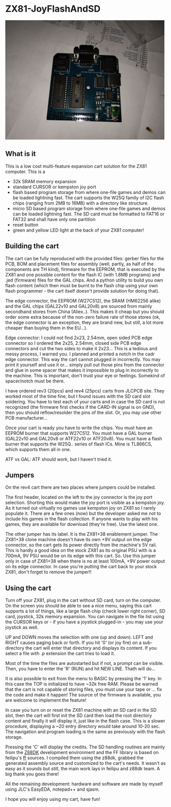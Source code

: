 # ZX81-JoyFlashAndSD
<img src="pic/IMG_20240310_151843.jpg" width="500">

## What is it
This is a low cost multi-feature expansion cart solution for the ZX81 computer. This is a 
- 32k SRAM memory expansion
- standard CURSOR or kempston joy port
- flash based program storage from where one-file games and demos can be loaded lightning fast. The cart supports the W25Q family of I2C flash chips (ranging from 2MB to 16MB) with a directory like structure.
- micro SD based program storage from where one-file games and demos can be loaded lightning fast. The SD card must be formatted to FAT16 or FAT32 and shall have only one partition
- reset button
- green and yellow LED light at the back of your ZX81 computer!

## Building the cart
The cart can be fully reproduced with the provided files: gerber files for the PCB, BOM and placement files for assembly (well, partly, as half of the components are TH kind), firmware for the EEPROM, that is executed by the ZX81 and one possible content for the flash IC (with 1.8MB programs) and .jed (firmware) files for the GAL chips. And a python utility to build you own flash content (which then must be burnt to the flash chip using your own flash programmer - the cart itself doesn't provide solution for doing that).

The edge connector, the EEPROM (W27C512), the SRAM (HM62256 alike) and the GAL chips (GAL22v10 and GAL20v8) are sourced from mainly secondhand stores from China (Aliex..). This makes it cheap but you should order some extra because of the non-zero failure rate of those stores (ok, the edge connector is an exception, they are brand new, but still, a lot more cheaper than buying them in the EU...).

Edge connector: I could not find 2x23, 2.54mm, open sided PCB edge connector so I ordered the 2x25, 2.54mm, closed side PCB edge connectors and cut the two sides to make it 2x23... This is a tedious and messy process, I warned you. I planned and printed a notch in the cadr edge connector. This way the cart cannot plugged in incorrectly. You may print it yourself and use it or... simply pull out those pins from the connector and glue in some spacer that makes it impossible to plug in incorrectly to the machine. This is important, don't trust your eye or feelings. Somekind of spacer/notch must be there.

I have ordered rev3 (20pcs) and rev4 (25pcs) carts from JLCPCB site. They worked most of the time fine, but I found issues with the SD card slot soldering. You have to test each of your carts and in case the SD card is not recognized (the firmware first checks if the CARD-IN signal is on GND), then you should reflow/resolder the pins of the slot. Or, you may use other PCB manufacturer...

Once your cart is ready you have to write the chips. You must have an EEPROM burner that supports W27C512. You must have a GAL burner (GAL22v10 and GAL20v8 or ATF22v10 or ATF20v8). You must have a flash burner that supports the W25Q.. series of flash ICs. Mine is TL866CS, which supports them all in one.

ATF vs GAL: ATF should work, but I haven't tried it.

## Jumpers
On the rev4 cart there are two places where jumpers could be installed. 

The first header, located on the left to the joy connector is the joy port selection. Shorting this would make the joy port is visible as a kempston joy. As it turned out virtually no games use kempston joy on ZX81 so I rarely populate it. There are a few ones (now) but the developer asked me not to include his games in the flash collection. If anyone wants to play with his games, they are available for download (they're free). Use the latest one.

The other jumper has its label. It is the ZX81+38 enablement jumper. The ZX81+38 clone machine doesn't have its own +9V output on the edge connector, so the cart gets its power directly from the machine's 5V rail. This is hardly a good idea on the stock ZX81 as its original PSU with is a 700mA, 9V PSU would be on its edge with this cart. So. Use this jumper only in case of ZX81+38 when there is no at least 100mA, +9V power output on its edge connector. In case you're putting the cart back to your stock ZX81, don't forget to remove the jumper!!

## Using the cart
Turn off your ZX81, plug in the cart without SD card, turn on the computer. On the screen you should be able to see a nice menu, saying this cart supports a lot of things, like a large flash chip (check lower right corner), SD card, joystick, 32k memory expansion. You can navigate in the file list using the CURSOR keys or - if you have a joystick plugged-in - you may use your joystick as well.

UP and DOWN moves the selection with one (up and down). LEFT and RIGHT causes paging back or forth. If you hit '0' (or joy fire) on a sub-directory the cart will enter that directory and displays its content. If you select a file with .p extension the cart tries to load it.

Most of the time the files are autostarted but if not, a prompt can be visible. Then, you have to enter the 'R' (RUN) and hit NEW LINE. Thath will do...

It is also possible to exit from the menu to BASIC by pressing the '1' key. In this case the TOP is initialized to have ~32k free RAM. Please be warned that the cart is not capable of storing files, you must use your tape or ... fix the code and make it happen! The source of the firmware is available, you are welcome to implement the feature!

In case you turn on or reset the ZX81 machine with an SD card in the SD slot, then the cart will first init the SD card then load the root directory content and finally it will display it, just like in the flash case. This is a slower procedure, displaying a ~20 entry directory would take around 10-20 sec. The navigation and program loading is the same as previously with the flash storage.

Pressing the 'C' will display the credits. The SD handling routines are mainly from the [Z88DK](https://github.com/z88dk) development environment and the FF library is based on feilipu's [ff](https://github.com/feilipu/z88dk-libraries/ff) sources. I compiled them using the z88dk, grabbed the generated assembly source and customized to the cart's needs. It wasn't as easy as it sounds but still, the main work lays in feilipu and z88dk team. A big thank you goes there!

All the remaining development: hardware and software are made by myself using JLC's EasyEDA, notepad++ and sjasm.



I hope you will enjoy using my cart, have fun!
